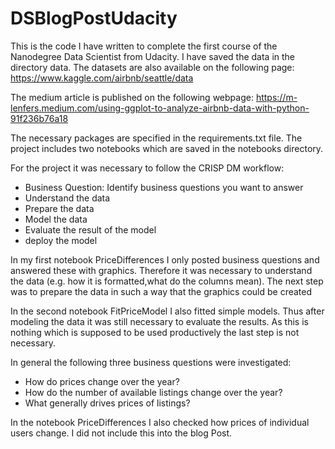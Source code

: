 # DSBlogPostUdacity

This is the code I have written to complete the first course of the Nanodegree
Data Scientist from Udacity. I have saved the data in the directory data. The
datasets are also available on the following page:
https://www.kaggle.com/airbnb/seattle/data

The medium article is published on the following webpage:
https://m-lenfers.medium.com/using-ggplot-to-analyze-airbnb-data-with-python-91f236b76a18

The necessary packages are specified in the requirements.txt file. The project
includes two notebooks which are saved in the notebooks directory.

For the project it was necessary to follow the CRISP DM workflow:
- Business Question: Identify business questions you want to answer
- Understand the data
- Prepare the data
- Model the data
- Evaluate the result of the model
- deploy the model

In my first notebook PriceDifferences I only posted business questions and
answered these with graphics. Therefore it was necessary to understand the data
(e.g. how it is formatted,what do the columns mean). The next step was to
prepare the data in such a way that the graphics could be created

In the second notebook FitPriceModel I also fitted simple models. Thus after
modeling the data it was still necessary to evaluate the results. As this is
nothing which is supposed to be used productively the last step is not
necessary.

In general the following three business questions were investigated:
- How do prices change over the year? 
- How do the number of available listings change over the year? 
- What generally drives prices of listings?

In the notebook PriceDifferences I also checked how prices of individual users
change. I did not include this into the blog Post.
